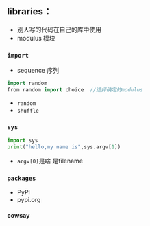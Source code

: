 ## libraries：
- 别人写的代码在自己的库中使用
- modulus  模块

### `import`
- sequence 序列
```cpp
import random
from random import choice  //选择确定的modulus 
```
- `random`
- `shuffle`

### `sys`

```python
import sys
print("hello,my name is",sys.argv[1])
```
- `argv[0]`是啥   是filename

### `packages`
- PyPI
- pypi.org
#### cowsay
